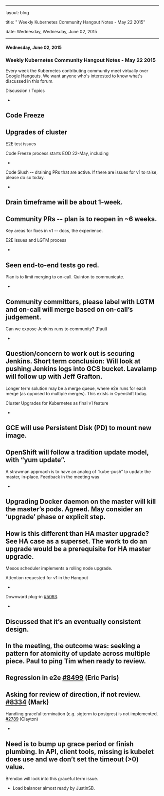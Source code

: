---

   layout: blog

   title:  " Weekly Kubernetes Community Hangout Notes - May 22 2015" 

   date:   Wednesday,  Wednesday, June 02, 2015 
 

   --- 
#### Wednesday, June 02, 2015 
### Weekly Kubernetes Community Hangout Notes - May 22 2015 
Every week the Kubernetes contributing community meet virtually over Google Hangouts. We want anyone who's interested to know what's discussed in this forum.  
  
  

Discussion / Topics

- 
Code Freeze 
- 
Upgrades of cluster
- 
E2E test issues

  

Code Freeze process starts EOD 22-May, including

- 
Code Slush -- draining PRs that are active. If there are issues for v1 to raise, please do so today. 

  - 
Drain timeframe will be about 1-week.
- 
Community PRs -- plan is to reopen in ~6 weeks.
- 
Key areas for fixes in v1 -- docs, the experience.

  

E2E issues and LGTM process 

- 
Seen end-to-end tests go red. 
- 
Plan is to limit merging to on-call. Quinton to communicate. 

  - 
Community committers, please label with LGTM and on-call will merge based on on-call’s judgement. 
- 
Can we expose Jenkins runs to community? (Paul)

  - 
Question/concern to work out is securing Jenkins. Short term conclusion: Will look at pushing Jenkins logs into GCS bucket. Lavalamp will follow up with Jeff Grafton. 
  - 
Longer term solution may be a merge queue, where e2e runs for each merge (as opposed to multiple merges). This exists in Openshift today.

  

Cluster Upgrades for Kubernetes as final v1 feature

- 
GCE will use Persistent Disk (PD) to mount new image.
- 
OpenShift will follow a tradition update model, with “yum update”.
- 
A strawman approach is to have an analog of “kube-push” to update the master, in-place. Feedback in the meeting was

  - 
Upgrading Docker daemon on the master will kill the master’s pods. Agreed. May consider an ‘upgrade’ phase or explicit step.
  - 
How is this different than HA master upgrade? See HA case as a superset. The work to do an upgrade would be a prerequisite for HA master upgrade.
- 
Mesos scheduler implements a rolling node upgrade. 

  

Attention requested for v1 in the Hangout

- 
Downward plug-in [#5093](https://github.com/GoogleCloudPlatform/kubernetes/pull/5093). 

  - 
Discussed that it’s an eventually consistent design. 
  - 
In the meeting, the outcome was: seeking a pattern for atomicity of update across multiple piece. Paul to ping Tim when ready to review.
- 
Regression in e2e [#8499](https://github.com/GoogleCloudPlatform/kubernetes/issues/8499) (Eric Paris)
- 
Asking for review of direction, if not review. [#8334](https://github.com/GoogleCloudPlatform/kubernetes/pull/8334) (Mark)
- 
Handling graceful termination (e.g. sigterm to postgres) is not implemented. [#2789](https://github.com/GoogleCloudPlatform/kubernetes/issues/2789) (Clayton)

  - 
Need is to bump up grace period or finish plumbing. In API, client tools, missing is kubelet does use and we don’t set the timeout (\>0) value. 
  - 
Brendan will look into this graceful term issue. 
- Load balancer almost ready by JustinSB. 
